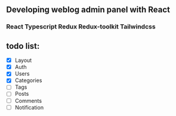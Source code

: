 ## Developing weblog admin panel with React
### React  Typescript  Redux  Redux-toolkit Tailwindcss

## todo list:
* [x] Layout
* [x] Auth
* [x] Users
* [x] Categories
* [ ] Tags
* [ ] Posts
* [ ] Comments
* [ ] Notification
